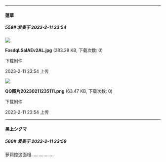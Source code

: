 
*****

####  蓮華  
##### 559#       发表于 2023-2-11 23:54

<img src="https://img.saraba1st.com/forum/202302/11/235418ufi6pfb000dz0diz.jpg" referrerpolicy="no-referrer">

<strong>FosdqLSaIAEv2AL.jpg</strong> (283.28 KB, 下载次数: 0)

下载附件

2023-2-11 23:54 上传

<img src="https://img.saraba1st.com/forum/202302/11/235412j7hq1t1yy3tt613a.png" referrerpolicy="no-referrer">

<strong>QQ图片20230211235111.png</strong> (63.47 KB, 下载次数: 0)

下载附件

2023-2-11 23:54 上传

*****

####  黑上シグマ  
##### 560#       发表于 2023-2-11 23:59

萝莉控这面相………………


